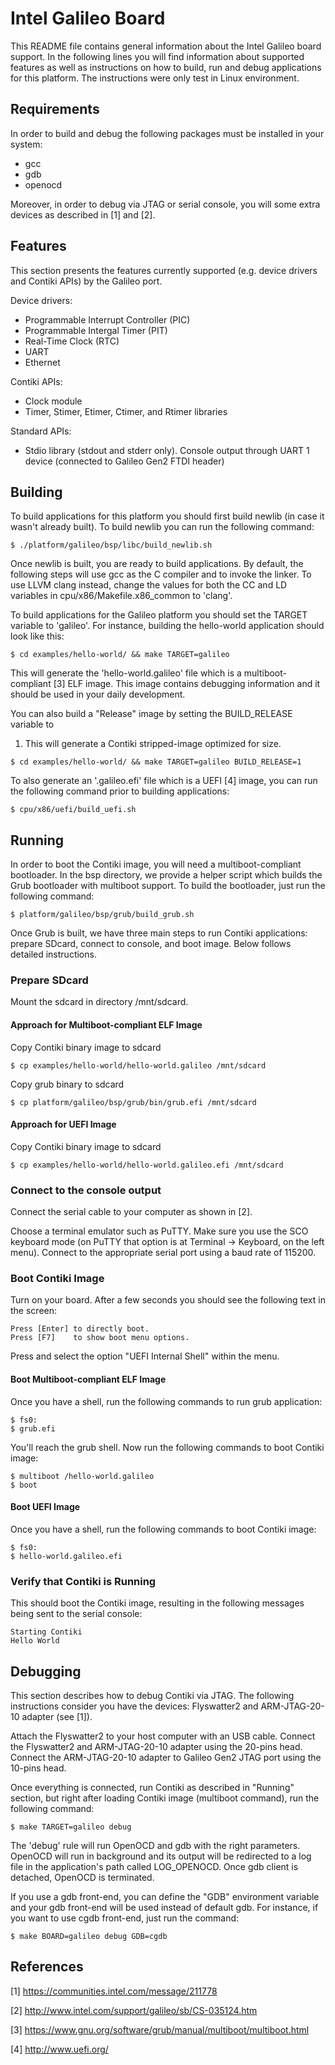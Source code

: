 Intel Galileo Board
===================

This README file contains general information about the Intel Galileo board
support. In the following lines you will find information about supported
features as well as instructions on how to build, run and debug applications
for this platform. The instructions were only test in Linux environment.

Requirements
------------

In order to build and debug the following packages must be installed in your
system:
  * gcc
  * gdb
  * openocd

Moreover, in order to debug via JTAG or serial console, you will some extra
devices as described in [1] and [2].

Features
--------

This section presents the features currently supported (e.g. device drivers
and Contiki APIs) by the Galileo port.

Device drivers:
  * Programmable Interrupt Controller (PIC)
  * Programmable Intergal Timer (PIT)
  * Real-Time Clock (RTC)
  * UART
  * Ethernet

Contiki APIs:
  * Clock module
  * Timer, Stimer, Etimer, Ctimer, and Rtimer libraries

Standard APIs:
  * Stdio library (stdout and stderr only). Console output through UART 1
    device (connected to Galileo Gen2 FTDI header)

Building
--------

To build applications for this platform you should first build newlib (in
case it wasn't already built). To build newlib you can run the following
command:
```
$ ./platform/galileo/bsp/libc/build_newlib.sh
```

Once newlib is built, you are ready to build applications.  By default, the
following steps will use gcc as the C compiler and to invoke the linker.  To
use LLVM clang instead, change the values for both the CC and LD variables in
cpu/x86/Makefile.x86_common to 'clang'.

To build applications for the Galileo platform you should set the TARGET
variable to 'galileo'.  For instance, building the hello-world application
should look like this:
```
$ cd examples/hello-world/ && make TARGET=galileo
```

This will generate the 'hello-world.galileo' file which is a multiboot-
compliant [3] ELF image. This image contains debugging information and it
should be used in your daily development.

You can also build a "Release" image by setting the BUILD_RELEASE variable to
1. This will generate a Contiki stripped-image optimized for size.
```
$ cd examples/hello-world/ && make TARGET=galileo BUILD_RELEASE=1
```

To also generate an '<application>.galileo.efi' file which is a UEFI [4] image,
you can run the following command prior to building applications:
```
$ cpu/x86/uefi/build_uefi.sh
```

Running
-------

In order to boot the Contiki image, you will need a multiboot-compliant
bootloader. In the bsp directory, we provide a helper script which builds the
Grub bootloader with multiboot support. To build the bootloader, just run the
following command:
```
$ platform/galileo/bsp/grub/build_grub.sh
```

Once Grub is built, we have three main steps to run Contiki applications:
prepare SDcard, connect to console, and boot image. Below follows
detailed instructions.

### Prepare SDcard

Mount the sdcard in directory /mnt/sdcard.

#### Approach for Multiboot-compliant ELF Image

Copy Contiki binary image to sdcard
```
$ cp examples/hello-world/hello-world.galileo /mnt/sdcard
```

Copy grub binary to sdcard
```
$ cp platform/galileo/bsp/grub/bin/grub.efi /mnt/sdcard
```

#### Approach for UEFI Image

Copy Contiki binary image to sdcard
```
$ cp examples/hello-world/hello-world.galileo.efi /mnt/sdcard
```

### Connect to the console output

Connect the serial cable to your computer as shown in [2].

Choose a terminal emulator such as PuTTY. Make sure you use the SCO keyboard
mode (on PuTTY that option is at Terminal -> Keyboard, on the left menu).
Connect to the appropriate serial port using a baud rate of 115200.

### Boot Contiki Image

Turn on your board. After a few seconds you should see the following text
in the screen:
```
Press [Enter] to directly boot.
Press [F7]    to show boot menu options.
```

Press <F7> and select the option "UEFI Internal Shell" within the menu.

#### Boot Multiboot-compliant ELF Image

Once you have a shell, run the following commands to run grub application:
```
$ fs0:
$ grub.efi
```

You'll reach the grub shell. Now run the following commands to boot Contiki
image:
```
$ multiboot /hello-world.galileo
$ boot
```

#### Boot UEFI Image

Once you have a shell, run the following commands to boot Contiki image:
```
$ fs0:
$ hello-world.galileo.efi
```

### Verify that Contiki is Running

This should boot the Contiki image, resulting in the following messages being
sent to the serial console:
```
Starting Contiki
Hello World
```

Debugging
---------

This section describes how to debug Contiki via JTAG. The following
instructions consider you have the devices: Flyswatter2 and ARM-JTAG-20-10
adapter (see [1]).

Attach the Flyswatter2 to your host computer with an USB cable. Connect the
Flyswatter2 and ARM-JTAG-20-10 adapter using the 20-pins head. Connect the
ARM-JTAG-20-10 adapter to Galileo Gen2 JTAG port using the 10-pins head.

Once everything is connected, run Contiki as described in "Running" section,
but right after loading Contiki image (multiboot command), run the following
command:
```
$ make TARGET=galileo debug
```

The 'debug' rule will run OpenOCD and gdb with the right parameters. OpenOCD
will run in background and its output will be redirected to a log file in the
application's path called LOG_OPENOCD. Once gdb client is detached, OpenOCD
is terminated.

If you use a gdb front-end, you can define the "GDB" environment
variable and your gdb front-end will be used instead of default gdb.
For instance, if you want to use cgdb front-end, just run the command:
```
$ make BOARD=galileo debug GDB=cgdb
```

References
----------

[1] https://communities.intel.com/message/211778

[2] http://www.intel.com/support/galileo/sb/CS-035124.htm

[3] https://www.gnu.org/software/grub/manual/multiboot/multiboot.html

[4] http://www.uefi.org/
